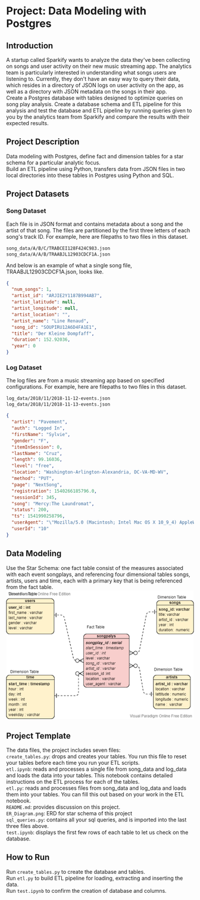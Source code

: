 # Project: Data Modeling with Postgres
## Introduction
A startup called Sparkify wants to analyze the data they've been collecting on songs and user activity on their new music streaming app. The analytics team is particularly interested in understanding what songs users are listening to. Currently, they don't have an easy way to query their data, which resides in a directory of JSON logs on user activity on the app, as well as a directory with JSON metadata on the songs in their app. <br>
Create a Postgres database with tables designed to optimize queries on song play analysis. Create a database schema and ETL pipeline for this analysis and test the database and ETL pipeline by running queries given to you by the analytics team from Sparkify and compare the results with their expected results.
## Project Description
Data modeling with Postgres, define fact and dimension tables for a star schema for a particular analytic focus.<br>
Build an ETL pipeline using Python, transfers data from JSON files in two local directories into these tables in Postgres using Python and SQL.
## Project Datasets
### Song Dataset
Each file is in JSON format and contains metadata about a song and the artist of that song. The files are partitioned by the first three letters of each song's track ID. For example, here are filepaths to two files in this dataset.
```
song_data/A/B/C/TRABCEI128F424C983.json
song_data/A/A/B/TRAABJL12903CDCF1A.json
```
And below is an example of what a single song file, TRAABJL12903CDCF1A.json, looks like.
``` JSON
{
  "num_songs": 1,
  "artist_id": "ARJIE2Y1187B994AB7",
  "artist_latitude": null,
  "artist_longitude": null,
  "artist_location": "",
  "artist_name": "Line Renaud",
  "song_id": "SOUPIRU12A6D4FA1E1",
  "title": "Der Kleine Dompfaff",
  "duration": 152.92036,
  "year": 0
}
```
### Log Dataset
The log files are from a music streaming app based on specified configurations. For example, here are filepaths to two files in this dataset.<br>
```
log_data/2018/11/2018-11-12-events.json
log_data/2018/11/2018-11-13-events.json
```
```JSON
{
  "artist": "Pavement",
  "auth": "Logged In",
  "firstName": "Sylvie",
  "gender": "F",
  "itemInSession": 0,
  "lastName": "Cruz",
  "length": 99.16036,
  "level": "free",
  "location": "Washington-Arlington-Alexandria, DC-VA-MD-WV",
  "method": "PUT",
  "page": "NextSong",
  "registration": 1540266185796.0,
  "sessionId": 345,
  "song": "Mercy:The Laundromat",
  "status": 200,
  "ts": 1541990258796,
  "userAgent": "\"Mozilla/5.0 (Macintosh; Intel Mac OS X 10_9_4) AppleWebKit/537.77.4 (KHTML, like Gecko) Version/7.0.5 Safari/537.77.4\"",
  "userId": "10"
}
```
## Data Modeling
Use the Star Schema: one fact table consist of the measures associated with each event songplays, and referencing four dimensional tables songs, artists, users and time, each with a primary key that is being referenced from the fact table.
![image](https://github.com/MengyaCao/Data-Modeling-with-Postgres/blob/main/ER_Diagram.png)
## Project Template
The data files, the project includes seven files:<br>
`create_tables.py`: drops and creates your tables. You run this file to reset your tables before each time you run your ETL scripts.<br>
`etl.ipynb`: reads and processes a single file from song_data and log_data and loads the data into your tables. This notebook contains detailed instructions on the ETL process for each of the tables.<br>
`etl.py`: reads and processes files from song_data and log_data and loads them into your tables. You can fill this out based on your work in the ETL notebook.<br>
`README.md`: provides discussion on this project.<br>
`ER_Diagram.png`: ERD for star schema of this project<br>
`sql_queries.py`: contains all your sql queries, and is imported into the last three files above.<br>
`test.ipynb`: displays the first few rows of each table to let us check on the database.
## How to Run
Run `create_tables.py` to create the database and tables.<br>
Run `etl.py` to build ETL pipeline for loading, extracting and inserting the data.<br>
Run `test.ipynb` to confirm the creation of database and columns.
